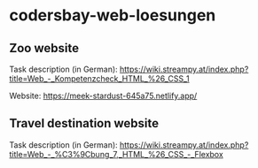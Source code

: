 # codersbay-web-loesungen

## Zoo website
Task description (in German): https://wiki.streampy.at/index.php?title=Web_-_Kompetenzcheck_HTML_%26_CSS_1

Website: https://meek-stardust-645a75.netlify.app/ 

## Travel destination website
Task description (in German): https://wiki.streampy.at/index.php?title=Web_-_%C3%9Cbung_7,_HTML_%26_CSS_-_Flexbox

